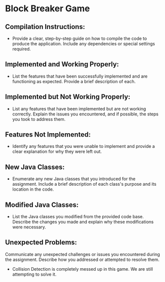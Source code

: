 # Block Breaker Game
## Compilation Instructions: 
- Provide a clear, step-by-step guide on how to compile the code to produce the application. Include any dependencies or special settings required.

## Implemented and Working Properly: 
- List the features that have been successfully implemented and are functioning as expected. Provide a brief description of each.

## Implemented but Not Working Properly: 
- List any features that have been implemented but are not working correctly. Explain the issues you encountered, and if possible, the steps you took to address them.

## Features Not Implemented: 
- Identify any features that you were unable to implement and provide a clear explanation for why they were left out.

## New Java Classes: 
- Enumerate any new Java classes that you introduced for the assignment. Include a brief description of each class's purpose and its location in the code.

## Modified Java Classes: 
- List the Java classes you modified from the provided code base. Describe the changes you made and explain why these modifications were necessary.

## Unexpected Problems: 
Communicate any unexpected challenges or issues you encountered during the assignment. Describe how you addressed or attempted to
resolve them.
- Collision Detection is completely messed up in this game. We are still attempting to solve it.
